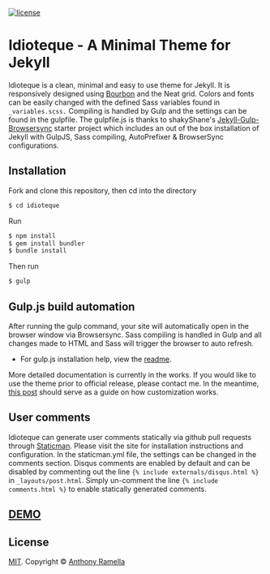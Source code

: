 [![license](https://img.shields.io/github/license/mashape/apistatus.svg)](https://github.com/tonyynot/idioteque/blob/master/LICENSE)

# Idioteque - A Minimal Theme for Jekyll
Idioteque is a clean, minimal and easy to use theme for Jekyll. It is responsively designed using [Bourbon](http://bourbon.io) and the Neat grid. Colors and fonts can be easily changed with the defined Sass variables found in ``_variables.scss.`` Compiling is handled by Gulp and the settings can be found in the gulpfile. The gulpfile.js is thanks to shakyShane's [Jekyll-Gulp-Browsersync](https://github.com/shakyShane/jekyll-gulp-sass-browser-sync) starter project which includes an out of the box installation of Jekyll with GulpJS, Sass compiling, AutoPrefixer & BrowserSync configurations.

## Installation
Fork and clone this repository, then cd into the directory  
```bash
$ cd idioteque
```

Run
```bash
$ npm install
$ gem install bundler
$ bundle install
```
Then run
```bash
$ gulp
```

## Gulp.js build automation
After running the gulp command, your site will automatically open in the browser window via Browsersync. Sass compiling is handled in Gulp and all changes made to HTML and Sass will trigger the browser to auto refresh.

* For gulp.js installation help, view the [readme](https://github.com/gulpjs/gulp/blob/master/docs/getting-started.md).

More detailed documentation is currently in the works. If you would like to use the theme prior to official release, please contact me. In the meantime, [this post](https://anthernet.com/blog/new-blog-design/) should serve as a guide on how customization works.

## User comments
Idioteque can generate user comments statically via github pull requests through [Staticman](https://staticman.net/). Please visit the site for installation instructions and configuration. In the staticman.yml file, the settings can be changed in the comments section. Disqus comments are enabled by default and can be disabled by commenting out the line ``{% include externals/disqus.html %}`` in ``_layouts/post.html``. Simply un-comment the line ``{% include comments.html %}`` to enable statically generated comments.

## [DEMO](http://anthonyramella.com)

## License
[MIT](https://github.com/tonyynot/idioteque/blob/master/LICENSE). Copyright &copy; [Anthony Ramella](http://tonyynot.me)
